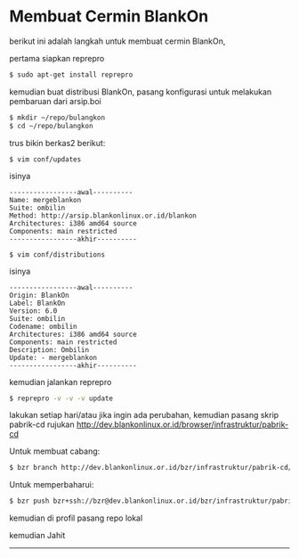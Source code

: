 # Membuat Cermin BlankOn

berikut ini adalah langkah untuk membuat cermin BlankOn,

pertama siapkan reprepro

```sh
$ sudo apt-get install reprepro
```

kemudian buat distribusi BlankOn, pasang konfigurasi untuk melakukan pembaruan dari arsip.boi

```sh
$ mkdir ~/repo/bulangkon
$ cd ~/repo/bulangkon
```

trus bikin berkas2 berikut:

```
$ vim conf/updates
```
isinya

```
-----------------awal----------
Name: mergeblankon
Suite: ombilin
Method: http://arsip.blankonlinux.or.id/blankon
Architectures: i386 amd64 source
Components: main restricted
-----------------akhir----------
```

```
$ vim conf/distributions
```
isinya

```
-----------------awal----------
Origin: BlankOn
Label: BlankOn
Version: 6.0
Suite: ombilin
Codename: ombilin
Architectures: i386 amd64 source
Components: main restricted
Description: Ombilin
Update: - mergeblankon
-----------------akhir----------
```

kemudian jalankan reprepro

```sh
$ reprepro -v -v -v update
```

lakukan setiap hari/atau jika ingin ada perubahan, kemudian pasang skrip pabrik-cd rujukan http://dev.blankonlinux.or.id/browser/infrastruktur/pabrik-cd

Untuk membuat cabang:

```sh
$ bzr branch http://dev.blankonlinux.or.id/bzr/infrastruktur/pabrik-cd/
```

Untuk memperbaharui:

```sh
$ bzr push bzr+ssh://bzr@dev.blankonlinux.or.id/bzr/infrastruktur/pabrik-cd/
```

kemudian di profil pasang repo lokal

kemudian Jahit

---
 

